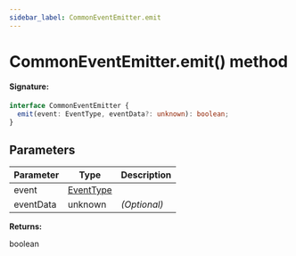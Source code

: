 ```yaml
---
sidebar_label: CommonEventEmitter.emit
---
```


# CommonEventEmitter.emit() method

#### Signature:

```typescript
interface CommonEventEmitter {
  emit(event: EventType, eventData?: unknown): boolean;
}
```

## Parameters

| Parameter | Type                                  | Description  |
| --------- | ------------------------------------- | ------------ |
| event     | [EventType](./puppeteer.eventtype.md) |              |
| eventData | unknown                               | _(Optional)_ |

**Returns:**

boolean
